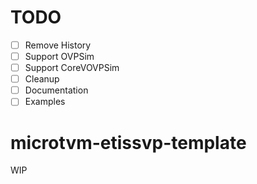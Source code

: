 # TODO

- [ ] Remove History
- [ ] Support OVPSim
- [ ] Support CoreVOVPSim
- [ ] Cleanup
- [ ] Documentation
- [ ] Examples

# microtvm-etissvp-template
WIP
